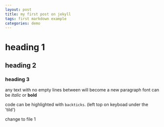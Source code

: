 ```yaml
---
layout: post
title: my first post on jekyll
tags: first markdown example
categories: demo
---
```

# heading 1
## heading 2
### heading 3
any text with no empty lines between will become
a new paragraph
font can be *italic* or **bold**


code can be highlighted with `backticks`. (left top on keyboad under the 'tild')

change to file 1
